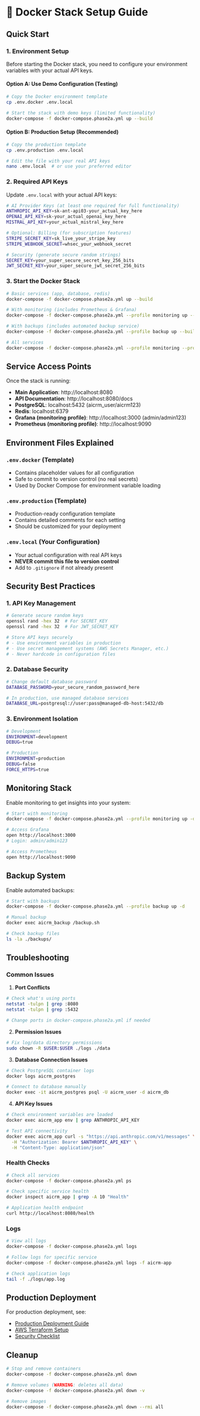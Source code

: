 # 🐳 Docker Stack Setup Guide

## Quick Start

### 1. Environment Setup

Before starting the Docker stack, you need to configure your environment variables with your actual API keys.

#### Option A: Use Demo Configuration (Testing)
```bash
# Copy the Docker environment template
cp .env.docker .env.local

# Start the stack with demo keys (limited functionality)
docker-compose -f docker-compose.phase2a.yml up --build
```

#### Option B: Production Setup (Recommended)
```bash
# Copy the production template
cp .env.production .env.local

# Edit the file with your real API keys
nano .env.local  # or use your preferred editor
```

### 2. Required API Keys

Update `.env.local` with your actual API keys:

```bash
# AI Provider Keys (at least one required for full functionality)
ANTHROPIC_API_KEY=sk-ant-api03-your_actual_key_here
OPENAI_API_KEY=sk-your_actual_openai_key_here
MISTRAL_API_KEY=your_actual_mistral_key_here

# Optional: Billing (for subscription features)
STRIPE_SECRET_KEY=sk_live_your_stripe_key
STRIPE_WEBHOOK_SECRET=whsec_your_webhook_secret

# Security (generate secure random strings)
SECRET_KEY=your_super_secure_secret_key_256_bits
JWT_SECRET_KEY=your_super_secure_jwt_secret_256_bits
```

### 3. Start the Docker Stack

```bash
# Basic services (app, database, redis)
docker-compose -f docker-compose.phase2a.yml up --build

# With monitoring (includes Prometheus & Grafana)
docker-compose -f docker-compose.phase2a.yml --profile monitoring up --build

# With backups (includes automated backup service)
docker-compose -f docker-compose.phase2a.yml --profile backup up --build

# All services
docker-compose -f docker-compose.phase2a.yml --profile monitoring --profile backup up --build
```

## Service Access Points

Once the stack is running:

- **Main Application**: http://localhost:8080
- **API Documentation**: http://localhost:8080/docs
- **PostgreSQL**: localhost:5432 (aicrm_user/aicrm123)
- **Redis**: localhost:6379
- **Grafana (monitoring profile)**: http://localhost:3000 (admin/admin123)
- **Prometheus (monitoring profile)**: http://localhost:9090

## Environment Files Explained

### `.env.docker` (Template)
- Contains placeholder values for all configuration
- Safe to commit to version control (no real secrets)
- Used by Docker Compose for environment variable loading

### `.env.production` (Template)
- Production-ready configuration template
- Contains detailed comments for each setting
- Should be customized for your deployment

### `.env.local` (Your Configuration)
- Your actual configuration with real API keys
- **NEVER commit this file to version control**
- Add to `.gitignore` if not already present

## Security Best Practices

### 1. API Key Management
```bash
# Generate secure random keys
openssl rand -hex 32  # For SECRET_KEY
openssl rand -hex 32  # For JWT_SECRET_KEY

# Store API keys securely
# - Use environment variables in production
# - Use secret management systems (AWS Secrets Manager, etc.)
# - Never hardcode in configuration files
```

### 2. Database Security
```bash
# Change default database password
DATABASE_PASSWORD=your_secure_random_password_here

# In production, use managed database services
DATABASE_URL=postgresql://user:pass@managed-db-host:5432/db
```

### 3. Environment Isolation
```bash
# Development
ENVIRONMENT=development
DEBUG=true

# Production  
ENVIRONMENT=production
DEBUG=false
FORCE_HTTPS=true
```

## Monitoring Stack

Enable monitoring to get insights into your system:

```bash
# Start with monitoring
docker-compose -f docker-compose.phase2a.yml --profile monitoring up -d

# Access Grafana
open http://localhost:3000
# Login: admin/admin123

# Access Prometheus  
open http://localhost:9090
```

## Backup System

Enable automated backups:

```bash
# Start with backups
docker-compose -f docker-compose.phase2a.yml --profile backup up -d

# Manual backup
docker exec aicrm_backup /backup.sh

# Check backup files
ls -la ./backups/
```

## Troubleshooting

### Common Issues

1. **Port Conflicts**
```bash
# Check what's using ports
netstat -tulpn | grep :8080
netstat -tulpn | grep :5432

# Change ports in docker-compose.phase2a.yml if needed
```

2. **Permission Issues**
```bash
# Fix log/data directory permissions
sudo chown -R $USER:$USER ./logs ./data
```

3. **Database Connection Issues**
```bash
# Check PostgreSQL container logs
docker logs aicrm_postgres

# Connect to database manually
docker exec -it aicrm_postgres psql -U aicrm_user -d aicrm_db
```

4. **API Key Issues**
```bash
# Check environment variables are loaded
docker exec aicrm_app env | grep ANTHROPIC_API_KEY

# Test API connectivity
docker exec aicrm_app curl -s "https://api.anthropic.com/v1/messages" \
  -H "Authorization: Bearer $ANTHROPIC_API_KEY" \
  -H "Content-Type: application/json"
```

### Health Checks

```bash
# Check all services
docker-compose -f docker-compose.phase2a.yml ps

# Check specific service health
docker inspect aicrm_app | grep -A 10 "Health"

# Application health endpoint
curl http://localhost:8080/health
```

### Logs

```bash
# View all logs
docker-compose -f docker-compose.phase2a.yml logs

# Follow logs for specific service
docker-compose -f docker-compose.phase2a.yml logs -f aicrm-app

# Check application logs
tail -f ./logs/app.log
```

## Production Deployment

For production deployment, see:
- [Production Deployment Guide](DEPLOYMENT_GUIDE.md)
- [AWS Terraform Setup](terraform/README.md)
- [Security Checklist](SECURITY_CHECKLIST.md)

## Cleanup

```bash
# Stop and remove containers
docker-compose -f docker-compose.phase2a.yml down

# Remove volumes (WARNING: deletes all data)
docker-compose -f docker-compose.phase2a.yml down -v

# Remove images
docker-compose -f docker-compose.phase2a.yml down --rmi all
```
